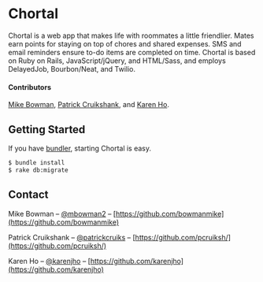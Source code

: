 # Chortal

Chortal is a web app that makes life with roommates a little friendlier. Mates earn points for staying on top of chores and shared expenses. SMS and email reminders ensure to-do items are completed on time. Chortal is based on Ruby on Rails, JavaScript/jQuery, and HTML/Sass, and employs DelayedJob, Bourbon/Neat, and Twilio.

#### Contributors

[Mike Bowman](https://github.com/bowmanmike), [Patrick Cruikshank](https://github.com/pcruiksh/), and [Karen Ho](https://github.com/karenjho).

## Getting Started

If you have [bundler](https://github.com/bundler/bundler), starting Chortal is easy.

```sh
$ bundle install
$ rake db:migrate
```

<!-- #### SMS Notifications with Twilio

Chortal uses the [twilio-ruby](https://github.com/twilio/twilio-ruby) gem to implement integrated SMS notifications and reminders. To enable -->

## Contact

Mike Bowman – [@mbowman2](https://twitter.com/mbowman2) – [https://github.com/bowmanmike](https://github.com/bowmanmike)

Patrick Cruikshank – [@patrickcruiks](https://twitter.com/patrickcruiks) – [https://github.com/pcruiksh/](https://github.com/pcruiksh/)

Karen Ho – [@karenjho](https://twitter.com/karenjho) – [https://github.com/karenjho](https://github.com/karenjho)
